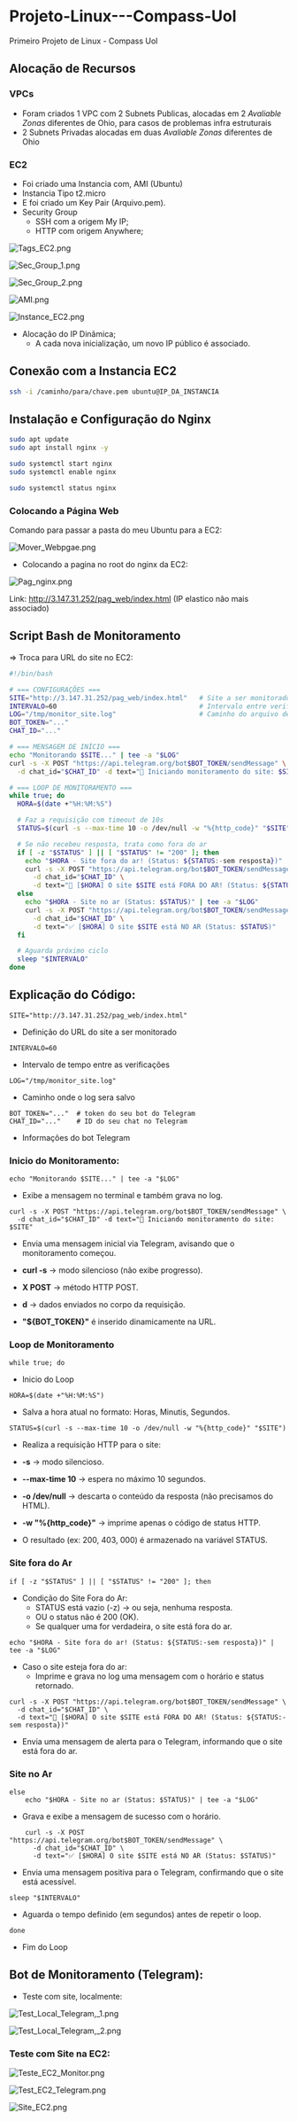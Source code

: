 # Projeto-Linux---Compass-Uol
Primeiro Projeto de Linux - Compass Uol

## Alocação de Recursos

### VPCs

- Foram criados 1 VPC com 2 Subnets Publicas, alocadas em 2 *Avaliable Zonas* diferentes de Ohio, para casos de problemas infra estruturais
- 2 Subnets Privadas alocadas em duas *Avaliable Zonas* diferentes de Ohio

### EC2

- Foi criado uma Instancia com, AMI (Ubuntu)
- Instancia Tipo t2.micro
- E foi criado um Key Pair (Arquivo.pem).
- Security Group
    - SSH com a origem My IP;
    - HTTP com origem Anywhere;

![Tags_EC2.png](Prints_Relatório/Tags_EC2.png)

![Sec_Group_1.png](Prints_Relatório/Sec_Group_1.png)

![Sec_Group_2.png](Prints_Relatório/Sec_Group_2.png)

![AMI.png](Prints_Relatório/AMI.png)

![Instance_EC2.png](Prints_Relatório/Instance_EC2.png)

- Alocação do IP Dinâmica;
    - A cada nova inicialização, um novo IP público é associado. 

## Conexão com a Instancia EC2

```bash
ssh -i /caminho/para/chave.pem ubuntu@IP_DA_INSTANCIA

```

## Instalação e Configuração do Nginx

```bash
sudo apt update
sudo apt install nginx -y

sudo systemctl start nginx
sudo systemctl enable nginx

sudo systemctl status nginx
```

### Colocando a Página Web

Comando para passar a pasta do meu Ubuntu para a EC2:

![Mover_Webpgae.png](Prints_Relatório/Mover_Webpgae.png)

- Colocando a pagina no root do nginx da EC2:

![Pag_nginx.png](Prints_Relatório/Pag_nginx.png)

Link: http://3.147.31.252/pag_web/index.html (IP elastico não mais associado)

## Script Bash de Monitoramento

⇒ Troca para URL do site no EC2:

```bash
#!/bin/bash

# === CONFIGURAÇÕES ===
SITE="http://3.147.31.252/pag_web/index.html"   # Site a ser monitorado
INTERVALO=60                                    # Intervalo entre verificações (segundos)
LOG="/tmp/monitor_site.log"                     # Caminho do arquivo de log
BOT_TOKEN="..."
CHAT_ID="..."

# === MENSAGEM DE INÍCIO ===
echo "Monitorando $SITE..." | tee -a "$LOG"
curl -s -X POST "https://api.telegram.org/bot$BOT_TOKEN/sendMessage" \
  -d chat_id="$CHAT_ID" -d text="📡 Iniciando monitoramento do site: $SITE"

# === LOOP DE MONITORAMENTO ===
while true; do
  HORA=$(date +"%H:%M:%S")

  # Faz a requisição com timeout de 10s
  STATUS=$(curl -s --max-time 10 -o /dev/null -w "%{http_code}" "$SITE")

  # Se não recebeu resposta, trata como fora do ar
  if [ -z "$STATUS" ] || [ "$STATUS" != "200" ]; then
    echo "$HORA - Site fora do ar! (Status: ${STATUS:-sem resposta})" | tee -a "$LOG"
    curl -s -X POST "https://api.telegram.org/bot$BOT_TOKEN/sendMessage" \
      -d chat_id="$CHAT_ID" \
      -d text="🚨 [$HORA] O site $SITE está FORA DO AR! (Status: ${STATUS:-sem resposta})"
  else
    echo "$HORA - Site no ar (Status: $STATUS)" | tee -a "$LOG"
    curl -s -X POST "https://api.telegram.org/bot$BOT_TOKEN/sendMessage" \
      -d chat_id="$CHAT_ID" \
      -d text="✅ [$HORA] O site $SITE está NO AR (Status: $STATUS)"
  fi

  # Aguarda próximo ciclo
  sleep "$INTERVALO"
done


```
## Explicação do Código:

```
SITE="http://3.147.31.252/pag_web/index.html"
```
- Definição do URL do site a ser monitorado
```
INTERVALO=60
```
- Intervalo de tempo entre as verificações
```
LOG="/tmp/monitor_site.log"
```
- Caminho onde o log sera salvo
```
BOT_TOKEN="..."  # token do seu bot do Telegram
CHAT_ID="..."    # ID do seu chat no Telegram
```
- Informações do bot Telegram

### Inicio do Monitoramento:
```
echo "Monitorando $SITE..." | tee -a "$LOG"
```
- Exibe a mensagem no terminal e também grava no log.

```
curl -s -X POST "https://api.telegram.org/bot$BOT_TOKEN/sendMessage" \
  -d chat_id="$CHAT_ID" -d text="📡 Iniciando monitoramento do site: $SITE"

```
- Envia uma mensagem inicial via Telegram, avisando que o monitoramento começou.

- **curl -s** → modo silencioso (não exibe progresso).

- **X POST** → método HTTP POST.

- **d** → dados enviados no corpo da requisição.

- **"${BOT_TOKEN}"** é inserido dinamicamente na URL.

### Loop de Monitoramento
```
while true; do
```
- Inicio do Loop
  
```
HORA=$(date +"%H:%M:%S")
```
- Salva a hora atual no formato: Horas, Minutis, Segundos.

```
STATUS=$(curl -s --max-time 10 -o /dev/null -w "%{http_code}" "$SITE")
```
- Realiza a requisição HTTP para o site:

- **-s** → modo silencioso.

- **--max-time 10** → espera no máximo 10 segundos.

- **-o /dev/null** → descarta o conteúdo da resposta (não precisamos do HTML).

- **-w "%{http_code}"** → imprime apenas o código de status HTTP.

- O resultado (ex: 200, 403, 000) é armazenado na variável STATUS.

### Site fora do Ar

```
if [ -z "$STATUS" ] || [ "$STATUS" != "200" ]; then
```
- Condição do Site Fora do Ar:
    - STATUS está vazio (-z) → ou seja, nenhuma resposta.
    - OU o status não é 200 (OK).
    - Se qualquer uma for verdadeira, o site está fora do ar.

```
echo "$HORA - Site fora do ar! (Status: ${STATUS:-sem resposta})" | tee -a "$LOG"
```
- Caso o site esteja fora do ar:
    - Imprime e grava no log uma mensagem com o horário e status retornado.

```
curl -s -X POST "https://api.telegram.org/bot$BOT_TOKEN/sendMessage" \
  -d chat_id="$CHAT_ID" \
  -d text="🚨 [$HORA] O site $SITE está FORA DO AR! (Status: ${STATUS:-sem resposta})"
```
- Envia uma mensagem de alerta para o Telegram, informando que o site está fora do ar.

### Site no Ar
```
else
    echo "$HORA - Site no ar (Status: $STATUS)" | tee -a "$LOG"
```
- Grava e exibe a mensagem de sucesso com o horário.
```
    curl -s -X POST "https://api.telegram.org/bot$BOT_TOKEN/sendMessage" \
      -d chat_id="$CHAT_ID" \
      -d text="✅ [$HORA] O site $SITE está NO AR (Status: $STATUS)"
```
- Envia uma mensagem positiva para o Telegram, confirmando que o site está acessível.

```
sleep "$INTERVALO"
```
- Aguarda o tempo definido (em segundos) antes de repetir o loop.
```
done
```
- Fim do Loop

## Bot de Monitoramento (Telegram):

- Teste com site, localmente:

![Test_Local_Telegram,_1.png](Prints_Relatório/Test_Local_Telegram,_1.png)

![Test_Local_Telegram,_2.png](Prints_Relatório/Test_Local_Telegram,_2.png)

### Teste com Site na EC2:

![Teste_EC2_Monitor.png](Prints_Relatório/Teste_EC2_Monitor.png)

![Test_EC2_Telegram.png](Prints_Relatório/Test_EC2_Telegram.png)

![Site_EC2.png](Prints_Relatório/Site_EC2.png)
